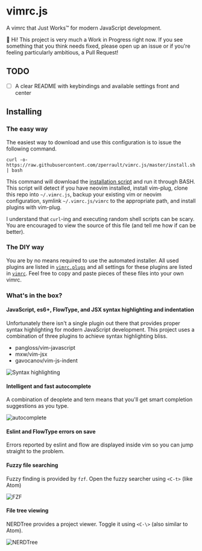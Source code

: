 # vimrc.js

A vimrc that Just Works™ for modern JavaScript development.

👋 Hi! This project is very much a Work in Progress right now. If you
see something that you think needs fixed, please open up an issue or if
you're feeling particularly ambitious, a Pull Request!

## TODO
  - [ ] A clear README with keybindings and available settings front and
    center

## Installing

### The easy way

The easiest way to download and use this configuration is to issue the
following command.

```
curl -o- https://raw.githubusercontent.com/zperrault/vimrc.js/master/install.sh | bash
```

This command will download the [installation script](install.sh) and run it
through BASH. This script will detect if you have neovim installed, install
vim-plug, clone this repo into `~/.vimrc.js`, backup your existing vim or
neovim configuration, symlink `~/.vimrc.js/vimrc` to the appropriate path,
and install plugins with vim-plug.

I understand that `curl`-ing and executing random shell scripts can be scary.
You are encouraged to view the source of this file (and tell me how if can
be better).

### The DIY way

You are by no means required to use the automated installer. All used plugins
are listed in [`vimrc.plugs`](vimrc.plugs) and all settings for these plugins
are listed in [`vimrc`](vimrc). Feel free to copy and paste pieces of these
files into your own vimrc.

### What's in the box?

#### JavaScript, es6+, FlowType, and JSX syntax highlighting and indentation

Unfortunately there isn't a single plugin out there that provides proper
syntax highlighting for modern JavaScript development. This project uses
a combination of three plugins to achieve syntax highlighting bliss.
  
  * pangloss/vim-javascript
  * mxw/vim-jsx
  * gavocanov/vim-js-indent

![Syntax highlighting](http://i.imgur.com/aOrAmyr.png)

#### Intelligent and fast autocomplete

A combination of deoplete and tern means that you'll get smart
completion suggestions as you type.

![autocomplete](http://i.imgur.com/YeyRkB0.png)

#### Eslint and FlowType errors on save

Errors reported by eslint and flow are displayed inside vim so you can
jump straight to the problem.

#### Fuzzy file searching

Fuzzy finding is provided by `fzf`. Open the fuzzy searcher using `<C-t>`
(like Atom)

![FZF](http://i.imgur.com/1hKJWei.png)

#### File tree viewing

NERDTree provides a project viewer. Toggle it using `<C-\>` (also
similar to Atom).

![NERDTree](http://i.imgur.com/Lzi08Aa.png)
